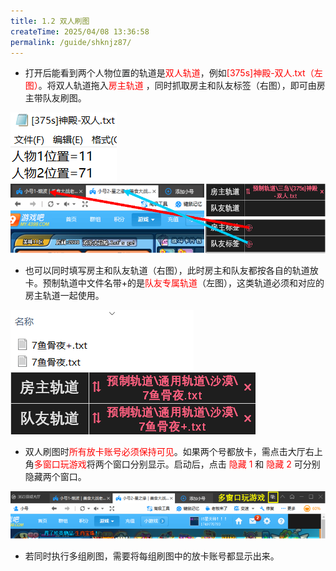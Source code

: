 ```yaml
---
title: 1.2 双人刷图
createTime: 2025/04/08 13:36:58
permalink: /guide/shknjz87/
---
```


- 打开后能看到两个人物位置的轨道是<span style="color: red">双人轨道</span>，例如<span style="color: red">[375s]神殿-双人.txt（左图）</span>。将双人轨道拖入<span style="color: red">房主轨道</span> ，同时抓取房主和队友标签（右图），即可由房主带队友刷图。

![](./picture/1.2.0.1.png) <img src="./picture/1.2.0.2.png" alt="" width="542" height="111">

- 也可以同时填写房主和队友轨道（右图），此时房主和队友都按各自的轨道放卡。预制轨道中文件名带+的是<span style="color: red">队友专属轨道</span>（左图），这类轨道必须和对应的房主轨道一起使用。 

![](./picture/1.2.0.3.png) ![](./picture/1.2.0.4.png)

- 双人刷图时<span style="color: red">所有放卡账号必须保持可见</span>。如果两个号都放卡，需点击大厅右上角<span style="color: red">多窗口玩游戏</span>将两个窗口分别显示。启动后，点击  <span style="color: red"> 隐藏 1 </span>和<span style="color: red"> 隐藏 2 </span>可分别隐藏两个窗口。 

![](./picture/1.2.0.5.png)

- 若同时执行多组刷图，需要将每组刷图中的放卡账号都显示出来。 

